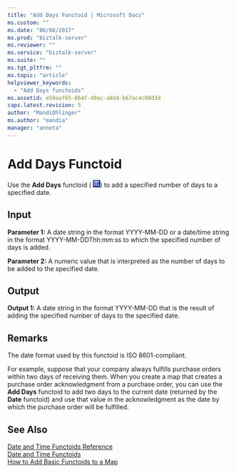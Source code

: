 ```yaml
---
title: "Add Days Functoid | Microsoft Docs"
ms.custom: ""
ms.date: "06/08/2017"
ms.prod: "biztalk-server"
ms.reviewer: ""
ms.service: "biztalk-server"
ms.suite: ""
ms.tgt_pltfrm: ""
ms.topic: "article"
helpviewer_keywords: 
  - "Add Days functoids"
ms.assetid: e59aaf65-864f-49ac-a8d4-b67ac4c00d3d
caps.latest.revision: 5
author: "MandiOhlinger"
ms.author: "mandia"
manager: "anneta"
---
```

# Add Days Functoid
Use the **Add Days** functoid ( ![](../core/media/dateadddays.gif "dateadddays")) to add a specified number of days to a specified date.  
  
## Input  
 **Parameter 1:** A date string in the format YYYY-MM-DD or a date/time string in the format YYYY-MM-DDThh:mm:ss to which the specified number of days is added.  
  
 **Parameter 2:** A numeric value that is interpreted as the number of days to be added to the specified date.  
  
## Output  
 **Output 1:** A date string in the format YYYY-MM-DD that is the result of adding the specified number of days to the specified date.  
  
## Remarks  
 The date format used by this functoid is ISO 8601-compliant.  
  
 For example, suppose that your company always fulfills purchase orders within two days of receiving them. When you create a map that creates a purchase order acknowledgment from a purchase order, you can use the **Add Days** functoid to add two days to the current date (returned by the **Date** functoid) and use that value in the acknowledgment as the date by which the purchase order will be fulfilled.  
  
## See Also  
 [Date and Time Functoids Reference](../core/date-and-time-functoids-reference.md)   
 [Date and Time Functoids](../core/date-and-time-functoids.md)   
 [How to Add Basic Functoids to a Map](../core/how-to-add-basic-functoids-to-a-map.md)
